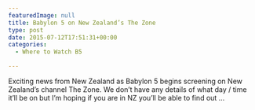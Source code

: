 ```yaml
---
featuredImage: null
title: Babylon 5 on New Zealand’s The Zone
type: post
date: 2015-07-12T17:51:31+00:00
categories:
  - Where to Watch B5

---
```

Exciting news from New Zealand as Babylon 5 begins screening on New Zealand&#8217;s channel The Zone. We don&#8217;t have any details of what day / time it&#8217;ll be on but I&#8217;m hoping if you are in NZ you&#8217;ll be able to find out &#8230;

 [1]: https://www.facebook.com/TheZoneTV/photos/a.1440318296230728.1073741828.1431890123740212/1588083664787523/?type=1&theater&__mref=message_bubble
